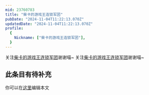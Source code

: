 ```yaml
---
mid: 23760783
title: "柴卡的游戏王连锁军团"
pubDate: "2024-11-04T11:22:13.070Z"
updatedDate: "2024-11-04T11:22:13.070Z"
profile:
  {
    Nickname: ["柴卡的游戏王连锁军团"],
  }
---
```


关注[柴卡的游戏王连锁军团](https://space.bilibili.com/23760783)谢谢喵~ 关注[柴卡的游戏王连锁军团](https://space.bilibili.com/23760783)谢谢喵~

## 此条目有待补充
你可以在[这里](https://github.com/Yuhanawa/VTuber.ICU-Content/edit/master/v/柴卡的游戏王连锁军团/index.md)编辑本文
